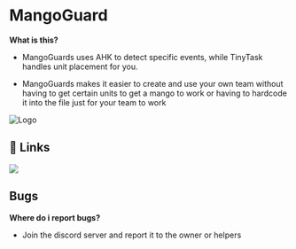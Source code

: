 
# MangoGuard
**What is this?**

 - MangoGuards uses AHK to detect specific events, while TinyTask handles unit placement for you.

 - MangoGuards makes it easier to create and use your own team without having to get certain units to get a mango to work or having to hardcode it into the file just for your team to work
 




![Logo](https://i.ibb.co/tMNkSB81/New-Project-18.png)


## 🔗 Links


[![](https://dcbadge.limes.pink/api/server/https://discord.gg/jRzcEzNr29)](https://discord.gg/jRzcEzNr29)

## Bugs
**Where do i report bugs?**
 - Join the discord server and report it to the owner or helpers




